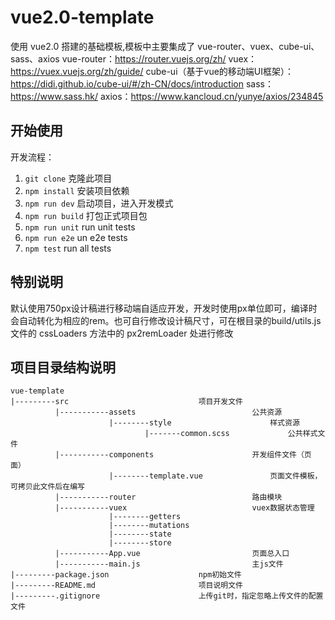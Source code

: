 # vue2.0-template

使用 vue2.0 搭建的基础模板,模板中主要集成了 vue-router、vuex、cube-ui、sass、axios
vue-router：https://router.vuejs.org/zh/
vuex：https://vuex.vuejs.org/zh/guide/
cube-ui（基于vue的移动端UI框架）：https://didi.github.io/cube-ui/#/zh-CN/docs/introduction
sass：https://www.sass.hk/
axios：https://www.kancloud.cn/yunye/axios/234845


## 开始使用

开发流程：
1. `git clone` 克隆此项目
2. `npm install` 安装项目依赖
3. `npm run dev` 启动项目，进入开发模式
4. `npm run build` 打包正式项目包
5. `npm run unit` run unit tests
6. `npm run e2e` un e2e tests
7. `npm test` run all tests

## 特别说明

默认使用750px设计稿进行移动端自适应开发，开发时使用px单位即可，编译时会自动转化为相应的rem。也可自行修改设计稿尺寸，可在根目录的build/utils.js 文件的 cssLoaders 方法中的 px2remLoader 处进行修改

## 项目目录结构说明
``````
vue-template
|---------src                             项目开发文件
          |-----------assets                          公共资源
                      |--------style                      样式资源
                              |-------common.scss             公共样式文件
          |-----------components                      开发组件文件（页面）
                      |--------template.vue               页面文件模板，可拷贝此文件后在编写
          |-----------router                          路由模块
          |-----------vuex                            vuex数据状态管理
                      |--------getters
                      |--------mutations
                      |--------state
                      |--------store
          |-----------App.vue                         页面总入口
          |-----------main.js                         主js文件
|---------package.json                    npm初始文件
|---------README.md                       项目说明文件
|---------.gitignore                      上传git时，指定忽略上传文件的配置文件
``````


